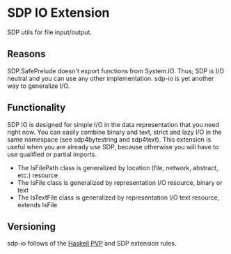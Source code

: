 # SDP IO Extension

SDP utils for file input/output.

## Reasons

SDP.SafePrelude doesn't export functions from System.IO. Thus, SDP is I/O
neutral and you can use any other implementation. sdp-io is yet another way to
generalize I/O.

## Functionality

SDP IO is designed for simple I/O in the data representation that you need right
now. You can easily combine binary and text, strict and lazy I/O in the same
namespace (see sdp4bytestring and sdp4text). This extension is useful when you
are already use SDP, because otherwise you will have to use qualified or partial
imports.

* The IsFilePath class is generalized by location (file, network, abstract,
etc.) resource
* The IsFile class is generalized by representation I/O resource, binary or text
* The IsTextFile class is generalized by representation I/O text resource,
extends IsFile

## Versioning

sdp-io follows of the [Haskell PVP](https://pvp.haskell.org) and SDP extension
rules.


